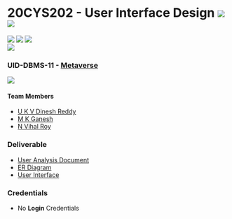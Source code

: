 # 20CYS202 - User Interface Design ![](https://img.shields.io/badge/-Completed-darkgreen) ![](https://img.shields.io/badge/-Evaluated-gold)
![](https://img.shields.io/badge/Batch-21CYS-lightgreen) ![](https://img.shields.io/badge/UG-blue) ![](https://img.shields.io/badge/Subject-UID-blue) <br/>
![](https://img.shields.io/badge/Category-Univ-darkblue)

### UID-DBMS-11 - [Metaverse](https://dineshredddy4512.github.io/20CYS202-UID/Mini-Project)
![](https://img.shields.io/badge/Template-Partial-silver)

#### Team Members
- [U K V Dinesh Reddy]()
- [M K Ganesh]()
- [N Vihal Roy]()

### Deliverable 
- [User Analysis Document](UID-DBMS-11_UAD.pdf)
- [ER Diagram](UID-DBMS-11_ER_Diagram.png)
- [User Interface](UI/)

### Credentials
- No **Login** Credentials


